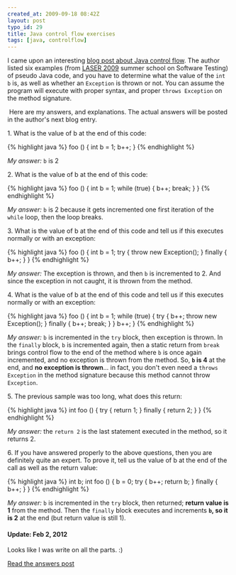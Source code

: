 ```yaml
--- 
created_at: 2009-09-18 08:42Z
layout: post
typo_id: 29
title: Java control flow exercises
tags: [java, controlflow]
---
```

<p>I came upon an interesting <a href="http://www.eiffelroom.org/blog/manus_eiffel/and_people_are_still_using_java">blog post about Java control flow</a>. The author listed six examples (from <a href="http://se.inf.ethz.ch/laser/2009/">LASER 2009</a> summer school on Software Testing) of pseudo Java code, and you have to determine what the value of the <code>int b</code> is, as well as whether an <code>Exception</code> is thrown or not. You can assume the program will execute with proper syntax, and proper <code>throws Exception</code> on the method signature.</p>
<p>&nbsp;Here are my answers, and explanations. The actual answers will be posted in the author's next blog entry.</p>
<p>1. What is the value of b at the end of this code:</p>

{% highlight java %}
foo () {
	int b = 1;
	b++;
}
{% endhighlight %}

<p><em>My answer:</em> <code>b</code> is 2</p>
<p>2. What is the value of b at the end of this code:</p>

{% highlight java %}
foo () {
	int b = 1;
	while (true) {
		b++;
		break;
	}
}
{% endhighlight %}

<p><em>My answer: </em><code>b</code> is 2 because it gets incremented one first iteration of the <code>while</code> loop, then the loop breaks.</p>
<p>3. What is the value of b at the end of this code and tell us if this executes normally or with an exception:</p>

{% highlight java %}
foo () {
	int b = 1;
	try {
		throw new Exception();
	}
	finally {
		b++;
	}
}
{% endhighlight %}

<p><em>My answer:</em> The exception is thrown, and then <code>b</code> is incremented to 2. And since the exception in not caught, it is thrown from the method.</p>
<p>4. What is the value of b at the end of this code and tell us if this executes normally or with an exception:</p>

{% highlight java %}
foo () {
	int b = 1;
	while (true) {
		try {
			b++;
			throw new Exception();
		}
		finally {
			b++;
			break;
		}
	}
	b++;
}
{% endhighlight %}

<p><em>My answer:</em> <code>b</code> is incremented in the <code>try</code> block, then exception is thrown. In the <code>finally</code> block, <code>b</code> is incremented again, then a static return from <code>break</code> brings control flow to the end of the method where <code>b</code> is once again incremented, and no exception is thrown from the method. So, <strong><code>b</code> is 4</strong> at the end, and <strong>no exception is thrown</strong>... in fact, you don't even need a <code>throws Exception</code> in the method signature because this method cannot throw <code>Exception</code>.</p>
<p>5. The previous sample was too long, what does this return:</p>

{% highlight java %}
int foo () {
	try {
		return 1;
	}
	finally {
		return 2;
	}
}
{% endhighlight %}

<p><em>My answer:</em> the <code>return 2</code> is the last statement executed in the method, so it returns 2.</p>
<p>6. If you have answered properly to the above questions, then you are definitely quite an expert. To prove it, tell us the value of b at the end of the call as well as the return value:</p>

{% highlight java %}
int b;
int foo () {
	b = 0;
	try {
		b++;
		return b;
	}
	finally {
		b++;
	}
}
{% endhighlight %}

<p><em>My answer:</em> <code>b</code> is incremented in the <code>try</code> block, then returned; <strong>return value is 1</strong> from the method. Then the <code>finally</code> block executes and increments <strong><code>b</code>, so it is 2</strong> at the end (but return value is still 1).</p>

<div class="hero-unit well">
<h4>Update: Feb 2, 2012</h4>
<p>Looks like I was write on all the parts. :)</p>
<a href="http://www.eiffelroom.org/blog/manus_eiffel/and_people_are_still_using_java_answers" rel="external">Read the answers post</a>
</div>

